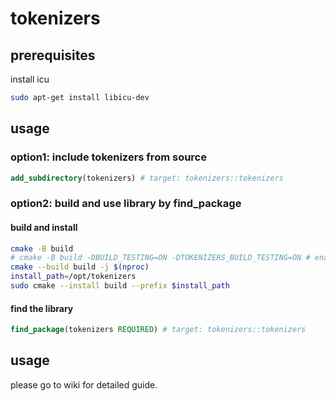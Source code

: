 # tokenizers

## prerequisites

install icu

``` bash
sudo apt-get install libicu-dev
```

## usage

### option1: include tokenizers from source

``` cmake
add_subdirectory(tokenizers) # target: tokenizers::tokenizers
```

### option2: build and use library by find_package

#### build and install

``` bash
cmake -B build
# cmake -B build -DBUILD_TESTING=ON -DTOKENIZERS_BUILD_TESTING=ON # enable testing
cmake --build build -j $(nproc)
install_path=/opt/tokenizers
sudo cmake --install build --prefix $install_path
```

#### find the library

``` cmake
find_package(tokenizers REQUIRED) # target: tokenizers::tokenizers
```

## usage

please go to wiki for detailed guide.
